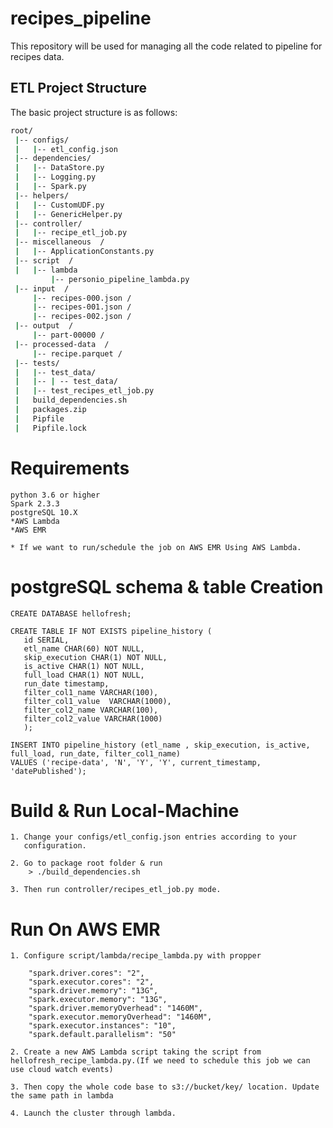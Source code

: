 # recipes_pipeline

This repository will be used for managing all the code related to pipeline for recipes data.

## ETL Project Structure

The basic project structure is as follows:

```bash
root/
 |-- configs/
 |   |-- etl_config.json
 |-- dependencies/
 |   |-- DataStore.py
 |   |-- Logging.py
 |   |-- Spark.py
 |-- helpers/
 |   |-- CustomUDF.py
 |   |-- GenericHelper.py
 |-- controller/
 |   |-- recipe_etl_job.py
 |-- miscellaneous  /
 |   |-- ApplicationConstants.py
 |-- script  /
 |   |-- lambda
         |-- personio_pipeline_lambda.py
 |-- input  /
     |-- recipes-000.json /
     |-- recipes-001.json /
     |-- recipes-002.json /
 |-- output  /
     |-- part-00000 /
 |-- processed-data  /
     |-- recipe.parquet /
 |-- tests/
 |   |-- test_data/
 |   |-- | -- test_data/
 |   |-- test_recipes_etl_job.py
 |   build_dependencies.sh
 |   packages.zip
 |   Pipfile
 |   Pipfile.lock
```

# Requirements

    python 3.6 or higher
    Spark 2.3.3
    postgreSQL 10.X
    *AWS Lambda
    *AWS EMR

    * If we want to run/schedule the job on AWS EMR Using AWS Lambda.
    
# postgreSQL schema & table Creation

    CREATE DATABASE hellofresh;
    
    CREATE TABLE IF NOT EXISTS pipeline_history (
       id SERIAL,
       etl_name CHAR(60) NOT NULL,
       skip_execution CHAR(1) NOT NULL,
       is_active CHAR(1) NOT NULL,
       full_load CHAR(1) NOT NULL,
       run_date timestamp,
       filter_col1_name VARCHAR(100),
       filter_col1_value  VARCHAR(1000),
       filter_col2_name VARCHAR(100),
       filter_col2_value VARCHAR(1000)
       );

    INSERT INTO pipeline_history (etl_name , skip_execution, is_active, full_load, run_date, filter_col1_name)
    VALUES ('recipe-data', 'N', 'Y', 'Y', current_timestamp, 'datePublished');
   
# Build & Run Local-Machine
    
    1. Change your configs/etl_config.json entries according to your 
       configuration.
       
    2. Go to package root folder & run
        > ./build_dependencies.sh
    
    3. Then run controller/recipes_etl_job.py mode.
    
# Run On AWS EMR

    1. Configure script/lambda/recipe_lambda.py with propper
        
        "spark.driver.cores": "2",
        "spark.executor.cores": "2",
        "spark.driver.memory": "13G",
        "spark.executor.memory": "13G",
        "spark.driver.memoryOverhead": "1460M",
        "spark.executor.memoryOverhead": "1460M",
        "spark.executor.instances": "10",
        "spark.default.parallelism": "50"
        
    2. Create a new AWS Lambda script taking the script from hellofresh_recipe_lambda.py.(If we need to schedule this job we can use cloud watch events)
    
    3. Then copy the whole code base to s3://bucket/key/ location. Update the same path in lambda
    
    4. Launch the cluster through lambda.
    
    
